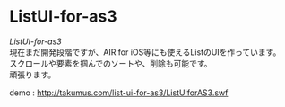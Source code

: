 # ListUI-for-as3
*ListUI-for-as3*  
現在まだ開発段階ですが、AIR for iOS等にも使えるListのUIを作っています。  
スクロールや要素を掴んでのソートや、削除も可能です。  
頑張ります。  
  
demo : <http://takumus.com/list-ui-for-as3/ListUIforAS3.swf>
